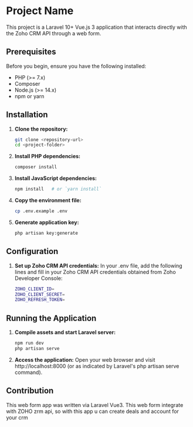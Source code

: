 # Project Name

This project is a Laravel 10+ Vue.js 3 application that interacts directly with the Zoho CRM API through a web form.

## Prerequisites

Before you begin, ensure you have the following installed:
- PHP (>= 7.x)
- Composer
- Node.js (>= 14.x)
- npm or yarn

## Installation

1. **Clone the repository:**

   ```bash
   git clone <repository-url>
   cd <project-folder>
2. **Install PHP dependencies:**
   ```bash
   composer install
3. **Install JavaScript dependencies:**
   ```bash
   npm install   # or `yarn install`
4. **Copy the environment file:**
   ```bash
   cp .env.example .env
5. **Generate application key:**
   ```bash
   php artisan key:generate
## Configuration
1. **Set up Zoho CRM API credentials:**
   In your .env file, add the following lines and fill in your Zoho CRM API credentials obtained from Zoho Developer Console:
   ```bash
   ZOHO_CLIENT_ID=
   ZOHO_CLIENT_SECRET=
   ZOHO_REFRESH_TOKEN=
   
## Running the Application
1. **Compile assets and start Laravel server:**
   ```bash
   npm run dev
   php artisan serve
2. **Access the application:**
   Open your web browser and visit http://localhost:8000 (or as indicated by Laravel's php artisan serve command).

## Contribution
This web form app was written via Laravel Vue3. This web form integrate with ZOHO zrm api, so with this app u can create deals and account for your crm
